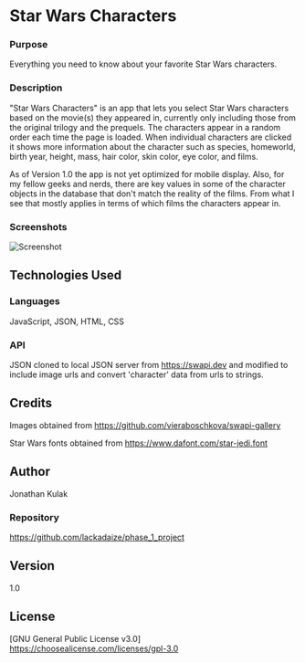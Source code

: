 # Star Wars Characters
### Purpose
Everything you need to know about your favorite Star Wars characters.

### Description

"Star Wars Characters" is an app that lets you select Star Wars characters based on the movie(s) they appeared in, currently only including those from the original trilogy and the prequels. The characters appear in a random order each time the page is loaded.  When individual characters are clicked it shows more information about the character such as species, homeworld, birth year, height, mass, hair color, skin color, eye color, and films. 

As of Version 1.0 the app is not yet optimized for mobile display.  Also, for my fellow geeks and nerds, there are key values in some of the character objects in the database that don't match the reality of the films.  From what I see that mostly applies in terms of which films the characters appear in.  

### Screenshots

![Screenshot](./img/readme_img/phase_1_project_all_films)

## Technologies Used
### Languages

JavaScript, JSON, HTML, CSS

### API

JSON cloned to local JSON server from https://swapi.dev and modified to include image urls and convert 'character' data from urls to strings.

## Credits

Images obtained from https://github.com/vieraboschkova/swapi-gallery

Star Wars fonts obtained from https://www.dafont.com/star-jedi.font

## Author

Jonathan Kulak

### Repository

https://github.com/lackadaize/phase_1_project

## Version

1.0

## License

[GNU General Public License v3.0]
https://choosealicense.com/licenses/gpl-3.0